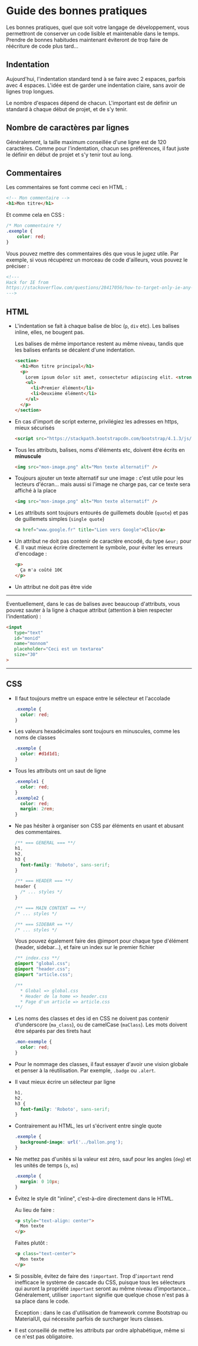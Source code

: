 # Guide des bonnes pratiques

Les bonnes pratiques, quel que soit votre langage de développement, vous permettront de conserver un code lisible et maintenable dans le temps. Prendre de bonnes habitudes maintenant éviteront de trop faire de réécriture de code plus tard...

## Indentation

Aujourd'hui, l'indentation standard tend à se faire avec 2 espaces, parfois avec 4 espaces.  L'idée est de garder une indentation claire, sans avoir de lignes trop longues.

Le nombre d'espaces dépend de chacun. L'important est de définir un standard à chaque début de projet, et de s'y tenir.

## Nombre de caractères par lignes

Généralement, la taille maximum conseillée d'une ligne est de 120 caractères. Comme pour l'indentation, chacun ses préférences, il faut juste le définir en début de projet et s'y tenir tout au long.

## Commentaires

Les commentaires se font comme ceci en HTML :

```html
<!-- Mon commentaire -->
<h1>Mon titre</h1>
```

Et comme cela en CSS :

```css
/* Mon commentaire */
.exemple { 
    color: red;
}
```

Vous pouvez mettre des commentaires dès que vous le jugez utile. Par exemple, si vous récupérez un morceau de code d'ailleurs, vous pouvez le préciser :

```html
<!---
Hack for IE from 
https://stackoverflow.com/questions/28417056/how-to-target-only-ie-any-version-within-a-stylesheet
--->
```

## HTML

* L'indentation se fait à chaque balise de bloc (`p`, `div` etc). Les balises inline, elles, ne bougent pas.

  Les balises de même importance restent au même niveau, tandis que les balises enfants se décalent d'une indentation.

  ```html
  <section>
    <h1>Mon titre principal</h1>
    <p>
      Lorem ipsum dolor sit amet, consectetur adipiscing elit. <strong>Morbi</strong> quis arcu vitae odio laoreet ullamcorper. Phasellus <a href="www.google.fr">feugiat vitae</a> odio sit amet aliquam.
      <ul>
        <li>Premier élément</li>
        <li>Deuxième élément</li>
      </ul>
    </p>
  </section>
  ```


* En cas d'import de script externe, privilégiez les adresses en https, mieux sécurisés

  ```html
  <script src="https://stackpath.bootstrapcdn.com/bootstrap/4.1.3/js/bootstrap.min.js"></script>
  ```

* Tous les attributs, balises, noms d'éléments etc, doivent être écrits en **minuscule**

  ```html
  <img src="mon-image.png" alt="Mon texte alternatif" />
  ```

* Toujours ajouter un texte alternatif sur une image : c'est utile pour les lecteurs d'écran... mais aussi si l'image ne charge pas, car ce texte sera affiché à la place

  ```html
  <img src="mon-image.png" alt="Mon texte alternatif" />
  ```

* Les attributs sont toujours entourés de guillemets double (`quote`) et pas de guillemets simples (`single quote`)

  ```html
  <a href="www.google.fr" title="Lien vers Google">Clic</a>
  ```

* Un attribut ne doit pas contenir de caractère encodé, du type `&eur;` pour €. Il vaut mieux écrire directement le symbole, pour éviter les erreurs d'encodage :

  ```html
  <p>
    Ça m'a coûté 10€
  </p>
  ```

* Un attribut ne doit pas être vide

***

Eventuellement, dans le cas de balises avec beaucoup d'attributs, vous pouvez sauter à la ligne à chaque attribut (attention à bien respecter l'indentation) : 

```html
<input 
   type="text" 
   id="monid" 
   name="monnom"
   placeholder="Ceci est un textarea"
   size="30"
>
```

***



## CSS

* Il faut toujours mettre un espace entre le sélecteur et l'accolade

  ```css
  .exemple {
    color: red;
  }
  ```

* Les valeurs hexadécimales sont toujours en minuscules, comme les noms de classes

  ```css
  .exemple {
    color: #d1d1d1;
  }
  ```

* Tous les attributs ont un saut de ligne

  ```css
  .exemple1 { 
    color: red;
  }
  .exemple2 {
    color: red;
    margin: 2rem;
  }
  ```

* Ne pas hésiter à organiser son CSS par éléments en usant et abusant des commentaires.

  ```css
  /** === GENERAL === **/
  h1, 
  h2, 
  h3 {
    font-family: 'Roboto', sans-serif;
  }
  
  /** === HEADER === **/
  header {
    /* ... styles */
  }
  
  /** === MAIN CONTENT == **/
  /* ... styles */
  
  /** === SIDEBAR == **/
  /* ... styles */
  ```

   Vous pouvez également faire des @import pour chaque type d'élément (header, sidebar...), et faire un index sur le premier fichier

  ```css
  /** index.css **/
  @import "global.css";
  @import "header.css";
  @import "article.css";

  /**
    * Global => global.css
    * Header de la home => header.css
    * Page d'un article => article.css
  **/
  ```

* Les noms des classes et des id en CSS ne doivent pas contenir d'underscore (`ma_class`), ou de camelCase (`maClass`). Les mots doivent être séparés par des tirets haut

  ```css
  .mon-exemple {
    color: red;
  }
  ```

* Pour le nommage des classes, il faut essayer d'avoir une vision globale et penser à la réutilisation. Par exemple, `.badge` ou `.alert`.

* Il vaut mieux écrire un sélecteur par ligne

  ```css
  h1, 
  h2, 
  h3 {
    font-family: 'Roboto', sans-serif;
  }
  ```

* Contrairement au HTML, les url s'écrivent entre single quote

  ```css
  .exemple {
    background-image: url('../ballon.png');
  }
  ```

* Ne mettez pas d'unités si la valeur est zéro, sauf pour les angles (`deg`) et les unités de temps (`s`, `ms`)

  ```css
  .exemple {
    margin: 0 10px;
  }
  ```

* Évitez le style dit "inline", c'est-à-dire directement dans le HTML.

  Au lieu de faire :

  ```html
  <p style="text-align: center">
    Mon texte
  </p>
  ```

  Faites plutôt :

  ```html
  <p class="text-center">
    Mon texte
  </p>
  ```

* Si possible, évitez de faire des `!important`. Trop d'`important` rend inefficace le système de cascade du CSS, puisque tous les sélecteurs qui auront la propriété `important` seront au même niveau d'importance... Généralement, utiliser `important` signifie que quelque chose n'est pas à sa place dans le code.

  Exception : dans le cas d'utilisation de framework comme Bootstrap ou MaterialUI, qui nécessite parfois de surcharger leurs classes.
  
* Il est conseillé de mettre les attributs par ordre alphabétique, même si ce n'est pas obligatoire.
